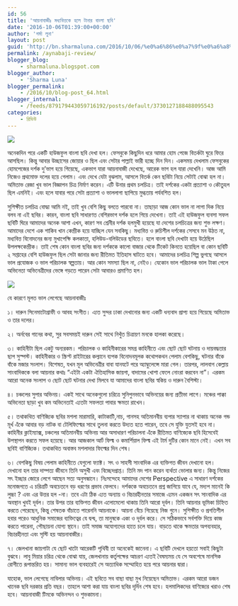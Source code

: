 ```yaml
---
id: 56
title: 'আয়নাবাজীঃ মধ্যবিত্তকে হলে টানার বাংলা ছবি'
date: '2016-10-06T01:39:00+00:00'
author: 'শর্মা লুনা'
layout: post
guid: 'http://bn.sharmaluna.com/2016/10/06/%e0%a6%86%e0%a7%9f%e0%a6%a8%e0%a6%be%e0%a6%ac%e0%a6%be%e0%a6%9c%e0%a7%80%e0%a6%83-%e0%a6%ae%e0%a6%a7%e0%a7%8d%e0%a6%af%e0%a6%ac%e0%a6%bf%e0%a6%a4%e0%a7%8d%e0%a6%a4%e0%a6%95%e0%a7%87-%e0%a6%b9%e0%a6%b2/'
permalink: /aynabaji-review/
blogger_blog:
    - sharmaluna.blogspot.com
blogger_author:
    - 'Sharma Luna'
blogger_permalink:
    - /2016/10/blog-post_64.html
blogger_internal:
    - /feeds/879179443059716192/posts/default/3730127188488095543
categories:
    - রিভিউ
---
```


![](https://1.bp.blogspot.com/-iGKIM0gwQ3A/V_VWpD9hIII/AAAAAAAAAcM/F4YBYvpihowUGCdwxCXskGE7deKLTZtLwCK4B/s640/gallery5%2B%25281%2529.jpg)

অনেকদিন পরে একটি হাউজফুল বাংলা ছবি দেখা হল। ফেসবুকে কিছুদিন ধরে আমার হোম পেজে বিতর্কটা ঘুরে ফিরে আসছিল। কিন্তু আবার উচ্ছাসের জোয়ার ও ছিল এবং সেটার পাল্লাই ভারী হচ্ছে দিন দিন। একসময় দেখলাম ফেসবুকের হোমপেজের দর্শক দু’ভাগ হয়ে গিয়েছে, একভাগ যারা আয়নাবাজী দেখেছে, আরেক ভাগ হল যারা দেখেনি। আজ আমি নিজেও প্রথমোক্ত দলের হয়ে গেলাম। এবং দেখে যেটা বুঝলাম, আসলে বিতর্ক কেন ছবিটা নিয়ে সেটাই বোঝা হল না। অমিতাভ রেজা খুব ভাল বিজ্ঞাপন চিত্র নির্মাণ করেন। এটি উনার প্রথম চলচিত্র। তাই দর্শকের একটা প্রত্যাশা ও কৌতুহল ছিল এমনিই। এবং হলে যাবার পরে সেটা প্রত্যাশা ও ভাললাগা ছাপিয়ে মুগ্ধতায় পর্যবশিত হল।

সুশিক্ষীত চলচিত্র বোদ্ধা আমি নই, তাই খুব বেশি কিছু বলতে পারবো না। তাছাড়া আজ কোন ভাল না লাগা দিক নিয়ে বলব না এই ছবির। কারন, বাংলা ছবি সাধারণত বেশিরভাগ দর্শক হলে গিয়ে দেখেনা। তাই এই হাউজফুল ব্যবসা সফল ছবিটি ঘিরে আমাদের অনেক আশা এখন, কারণ সব শ্রেনীর দর্শক হলমুখী হয়েছে যা দেশের চলচিত্রের জন্য শুভ লক্ষণ। আমাদের দেশে এক শাকিব খান কেন্দ্রীক হয়ে যাচ্ছিল যেন সবকিছু। মধ্যবিত্ত ও রুচিশীল দর্শকের সেসবে মন উঠত না, মধ্যবিত্ত বিনোদনের জন্য মুখাপেক্ষি কলকাতা, হলিউড-বলিউডের ছবিতে। হলে বাংলা ছবি দেখাটা হয়ে উঠেছিল উপলক্ষকেন্দ্রীক। তাই শেষ কোন বাংলা ছবির জন্য দর্শককে কালো বাজার থেকে টিকেট কিনতে হয়েছিল বা কোন ছবিটি ২ সপ্তাহের বেশি হাউজফুল ছিল সেটা জানার জন্য রীতিমত ইতিহাস ঘাটতে হবে। আমাদের চলচিত্র শিল্প ভুগছে আসলে ভাল প্রযোজক ও ভাল পরিচালক স্বল্পতায়। আর কোন সমস্যা ছিল না, নেইও। যেকোন ভাল পরিচালক ভাল টাকা পেলে অভিনেতা অভিনেত্রীদের ভেঙ্গে গড়তে পারেন সেটা আবারও প্রমাণিত হল।

![](https://2.bp.blogspot.com/-0jfgpjdEl40/V_VWzMqeXhI/AAAAAAAAAcU/X0DySUf1yv0yEWRgR9zrKTXVhi36LNY-QCK4B/s640/00181.png)

যে কারণে মূলত ভাল লেগেছে আয়নাবাজীঃ

১। দারুন সিনেমাটোগ্রাফী ও আবহ সংগীত। এ্যত সুন্দর ঢাকা দেখানোর জন্য একটি ধন্যবাদ প্রাপ্য হয়ে গিয়েছে অমিতাভ ও তার দলের।

২। অর্নবের গানের কথা, সুর সবসময়ই দারুন সেই সাথে নিখুঁত চিত্রায়ণ মনকে হালকা করেছে।

৩। কাহিনীটা ছিল একটু অন্যরকম। পরিচালক ও কাহিনীকারের সমগ্র কাহিনীতে এবং ছোট ছোট ঘটনায় ও দায়বদ্ধতার ছাপ সুস্পস্ট। কাহিনীকার ও স্ক্রিপ্ট রাইটারের কল্যানে ব্যপক বিনোদনমূলক কথোপকথন পেলাম বেশকিছু, ঘটনার বাঁকে বাঁকে মজার সংলাপ। বিশেষত, যখন মূল অভিনেত্রীর বাবা যানযটে পরে অ্যাম্বুলেন্সে মারা গেল। তারপর, লালবাগ কেল্লায় সাংবাদিককে বলা আয়নার কথাঃ “এইটা একটা ঐতিহাসিক জায়গা, বাদামের খোশা ফেলে নোংরা করবেন না”। এরকম আরো অনেক সংলাপ ও ছোট ছোট ঘটনার দেখা মিলবে যা আমাদের বাংলা ছবির স্বকিয় ও দারুন বৈশিস্ট্য।

৪। চঞ্চলের সুপার অভিনয়। একই সাথে অনেকগুলো চরিত্রে সুনিপুনভাবে অভিনয়ের জন্য প্রতীভা লাগে। মঞ্চের পাক্কা অভিনেতা ছাড়া খুব কম অভিনেতাই এ্যতটা সফলতা পাবার ক্ষমতা রাখেন।

৫। তথাকথিত বাণিজ্যিক ছবির মশলা মারামারি, কাটাকাটি,নাচ, গানসহ অতিমানবীয় ব্যপার স্যাপার না থাকায় অনেক গন্ড মূর্খ এঁকে আবার বড় নাটক বা টেলিফিল্মের সাথে তুলনা করতে উদ্যত হতে পারেন, তবে সে যুক্তি যুতসই হবে না। কাহিনীর ক্লাইম্যাক্স, চঞ্চলের অতিমানবীয় অভিনয় আর অসাধারণ পরিচালনা এঁকে রীতিমত বাণিজ্যেক ছবি হিসেবেই উপস্থাপন করতে সফল হয়েছে। আর আজকাল আর্ট ফিল্ম ও কমার্শিয়াল ফিল্ম এই টার্ম দুটির কোন মানে নেই। এখন সব ছবিই বাণিজ্যিক। তথাকথিত অবাস্তব মশলাদার ফিল্মের দিন শেষ।

৬। বেশকিছু বিষয় পেলাম কাহিনীতে যেগুলো ফ্যাক্ট। সৎ ও সাহসী সাংবাদিক এর ব্যক্তিগত জীবন দেখানো হল। দেখানো হল তার দাম্পত্য জীবনে তিনি অসুখী এবং বিচ্ছেদপ্রাপ্ত। তিনি মদ পান করেন ব্যর্থতা ভোলার জন্য। কিন্তু নিজের সৎ ইচ্ছার জোরে লেগে আছেন সত্য অনুসন্ধানে। নিঃসন্দেহে আমাদের দেশের Perspective এ সাধারণ দর্শকের মনোজগতে এ চরিত্রটি অবচেতনে বড় ধরণের প্রভাব ফেলবে। দর্শককে অবচেতনে প্রশ্ন জাগিয়ে যাবে যে, মদ্যপ মানেই কি লুচ্চা ? এবং এর উত্তর হল -না। তবে এটা ঠিক এ্যত অন্যায় ও বিচারহীনতার সমাজে এ্যমন একজন সৎ সাংবাদিক এর অবস্থান খুবই দূর্বল। তার উপর তার ব্যক্তিগত জীবন এলোমেলো থাকায় তিনি আরো দূর্বল। তিনি আয়নার ভূমিকা চিহ্নিত করতে পেরেছেন, কিন্তু শেষতক বাঁচাতে পারেননি আয়নাকে। আয়না বেঁচে গিয়েছে নিজ গুনে। সুশিক্ষীত ও প্রগতিশীল হবার পরেও আধুনিক সমাজের ব্যক্তিত্বের যে দ্বন্দ্ব, তা মানুষকে একা ও দূর্বল করে। সে সঠিকভাবে সর্বশক্তি দিয়ে কাজ করতে পারেনা, পৌছায়না যোগ্য স্থানে। তাই সমাজ অযোগ্যদের হাতে চলে যায়। বাড়তে থাকে ক্ষমতার অপব্যবহার, বিচারহীনতা এবং সৃস্টি হয় আয়নাবাজীর।

৭। জেলখানা জায়গাটা যে ছোট খাটো আরেকটি পৃথিবী তা অনেকেই জানেনা। এ ছবিটি দেখলে হয়তো সবাই কিছুটা বুঝবে। লাবু মিয়ার চরিত্র থেকে বোঝা যায়, জেলখানায় কর্তৃপক্ষের আচরণ এ্যতই বৈষম্যময় যে সে অবশেষে মানসিক রোগীতে রূপান্তরিত হয়। সামান্য ভাল ব্যবহারেই সে অত্যাধিক সম্মোহিত হয়ে পরে আয়নার দ্বারা।

যাহোক, ভাল লেগেছে নাবিলার অভিনয়। এই ছবিতে সব বাছা বাছা মুখ নিয়েছেন অমিতাভ। এরকম আরো ডজন খানেক ছবি দরকার প্রতি বছর। তাহলে আশা করা যায় বাংলা ছবির দূর্দিন শেষ হবে। হলমালিকদের বাণিজ্যের খরাও শেষ হবে। আয়নাবাজী টিমকে অভিনন্দন ও শুভকামনা।